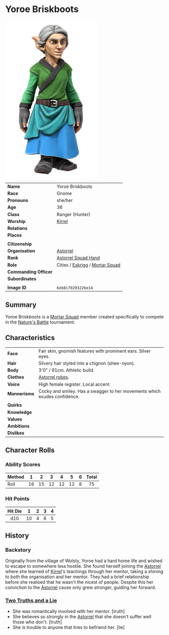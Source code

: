 # Yoroe Briskboots

<img src="https://raw.githubusercontent.com/jesskelsall/astarus-images/main/people/portraits/6eb8c70293226e14.png" height="500" />

|||
| --- | --- |
| **Name** | Yoroe Briskboots | character.3
| **Race** | Gnome |
| **Pronouns** | she/her |
| **Age** | 36 |
| **Class** | Ranger (Hunter) |
| **Worship** | [Kirrel](../gods/deities/kirrel.md) |
| **Relations** | |
| **Places** | |
|||
| **Citizenship** | |
| **Organisation** | [Astorrel](../organisations/astorrel/astorrel.md) |
| **Rank** | [Astorrel Squad Hand](../organisations/astorrel/ranks/astorrel-squad-hand.md) |
| **Role** | Cities / [Eskrigg](../places/cities/eskrigg.md) / [Mortar Squad](../organisations/astorrel/squads/mortar-squad.md) |
| **Commanding Officer** | |
| **Subordinates** | |
|||
| **Image ID** | `6eb8c70293226e14` |

## Summary

Yoroe Briskboots is a [Mortar Squad](../organisations/astorrel/squads/mortar-squad.md) member created specifically to compete in the [Nature's Battle](../storylines/natures-battle.md) tournament.

## Characteristics

| | |
| --- | --- |
| **Face** | Fair skin, gnomish features with prominent ears. Silver eyes. | characteristics.2
| **Hair** | Silvery hair styled into a chignon (shee-nyon). |
| **Body** | 3'0" / 91cm. Athletic build. |
| **Clothes** | [Astorrel robes](../organisations/astorrel/uniforms/astorrel-robes.md). |
| **Voice** | High female register. Local accent. |
| **Mannerisms** | Cocky and smiley. Has a swagger to her movements which exudes confidence. |
| | |
| **Quirks** | |
| **Knowledge** | |
| **Values** | |
| **Ambitions** | |
| **Dislikes** | |

## Character Rolls

### Ability Scores

| Method | 1 | 2 | 3 | 4 | 5 | 6 | Total |
| --- |:---:|:---:|:---:|:---:|:---:|:---:|:---:|
| Roll | 16 | 15 | 12 | 12 | 12 | 8 | 75 |

### Hit Points

| Hit Die | 1 | 2 | 3 | 4 |
|:---:|:---:|:---:|:---:|:---:|
| d10 | 10 | 4 | 6 | 5 |

## History

### Backstory

Originally from the village of Wolsty, Yoroe had a hard home life and wished to escape to somewhere less hostile. She found herself joining the [Astorrel](../organisations/astorrel/astorrel.md) where she learned of [Kirrel](../gods/deities/kirrel.md)'s teachings through her mentor, taking a shining to both the organisation and her mentor. They had a brief relationship before she realised that he wasn't the nicest of people. Despite this her conviction to the [Astorrel](../organisations/astorrel/astorrel.md) cause only grew stronger, guiding her forward.

### [Two Truths and a Lie](../campaigns/astorrel-agents/two-truths-and-a-lie.md)

- She was romantically involved with her mentor. [truth]
- She believes so strongly in the [Astorrel](../organisations/astorrel/astorrel.md) that she doesn't suffer well those who don't. [truth]
- She is trouble to anyone that tries to befriend her. [lie]
